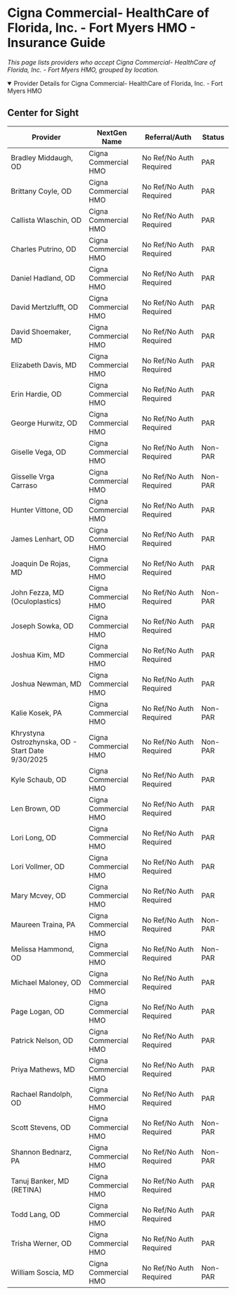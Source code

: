 # Cigna Commercial- HealthCare of Florida, Inc. - Fort Myers HMO - Insurance Guide

*This page lists providers who accept Cigna Commercial- HealthCare of Florida, Inc. - Fort Myers HMO, grouped by location.*

<details open><summary>Provider Details for Cigna Commercial- HealthCare of Florida, Inc. - Fort Myers HMO</summary>

## Center for Sight

| Provider | NextGen Name | Referral/Auth | Status |
|----------|-------------|--------------|--------|
| Bradley Middaugh, OD | Cigna Commercial HMO | No Ref/No Auth Required | PAR |
| Brittany Coyle, OD | Cigna Commercial HMO | No Ref/No Auth Required | PAR |
| Callista Wlaschin, OD | Cigna Commercial HMO | No Ref/No Auth Required | PAR |
| Charles Putrino, OD | Cigna Commercial HMO | No Ref/No Auth Required | PAR |
| Daniel Hadland, OD | Cigna Commercial HMO | No Ref/No Auth Required | PAR |
| David Mertzlufft, OD | Cigna Commercial HMO | No Ref/No Auth Required | PAR |
| David Shoemaker, MD | Cigna Commercial HMO | No Ref/No Auth Required | PAR |
| Elizabeth Davis, MD | Cigna Commercial HMO | No Ref/No Auth Required | PAR |
| Erin Hardie, OD | Cigna Commercial HMO | No Ref/No Auth Required | PAR |
| George Hurwitz, OD | Cigna Commercial HMO | No Ref/No Auth Required | PAR |
| Giselle Vega, OD | Cigna Commercial HMO | No Ref/No Auth Required | Non-PAR |
| Gisselle Vrga Carraso | Cigna Commercial HMO | No Ref/No Auth Required | Non-PAR |
| Hunter Vittone, OD | Cigna Commercial HMO | No Ref/No Auth Required | PAR |
| James Lenhart, OD | Cigna Commercial HMO | No Ref/No Auth Required | PAR |
| Joaquin De Rojas, MD | Cigna Commercial HMO | No Ref/No Auth Required | PAR |
| John Fezza, MD (Oculoplastics) | Cigna Commercial HMO | No Ref/No Auth Required | Non-PAR |
| Joseph Sowka, OD | Cigna Commercial HMO | No Ref/No Auth Required | PAR |
| Joshua Kim, MD | Cigna Commercial HMO | No Ref/No Auth Required | PAR |
| Joshua Newman, MD | Cigna Commercial HMO | No Ref/No Auth Required | PAR |
| Kalie Kosek, PA | Cigna Commercial HMO | No Ref/No Auth Required | Non-PAR |
| Khrystyna Ostrozhynska, OD - Start Date 9/30/2025 | Cigna Commercial HMO | No Ref/No Auth Required | Non-PAR |
| Kyle Schaub, OD | Cigna Commercial HMO | No Ref/No Auth Required | PAR |
| Len Brown, OD | Cigna Commercial HMO | No Ref/No Auth Required | PAR |
| Lori Long, OD | Cigna Commercial HMO | No Ref/No Auth Required | PAR |
| Lori Vollmer, OD | Cigna Commercial HMO | No Ref/No Auth Required | PAR |
| Mary Mcvey, OD | Cigna Commercial HMO | No Ref/No Auth Required | PAR |
| Maureen Traina, PA | Cigna Commercial HMO | No Ref/No Auth Required | Non-PAR |
| Melissa Hammond, OD | Cigna Commercial HMO | No Ref/No Auth Required | Non-PAR |
| Michael Maloney, OD | Cigna Commercial HMO | No Ref/No Auth Required | PAR |
| Page Logan, OD | Cigna Commercial HMO | No Ref/No Auth Required | PAR |
| Patrick Nelson, OD | Cigna Commercial HMO | No Ref/No Auth Required | PAR |
| Priya Mathews, MD | Cigna Commercial HMO | No Ref/No Auth Required | PAR |
| Rachael Randolph, OD | Cigna Commercial HMO | No Ref/No Auth Required | PAR |
| Scott Stevens, OD | Cigna Commercial HMO | No Ref/No Auth Required | Non-PAR |
| Shannon Bednarz, PA | Cigna Commercial HMO | No Ref/No Auth Required | Non-PAR |
| Tanuj Banker, MD (RETINA) | Cigna Commercial HMO | No Ref/No Auth Required | PAR |
| Todd Lang, OD | Cigna Commercial HMO | No Ref/No Auth Required | PAR |
| Trisha Werner, OD | Cigna Commercial HMO | No Ref/No Auth Required | PAR |
| William Soscia, MD | Cigna Commercial HMO | No Ref/No Auth Required | Non-PAR |

</details>

